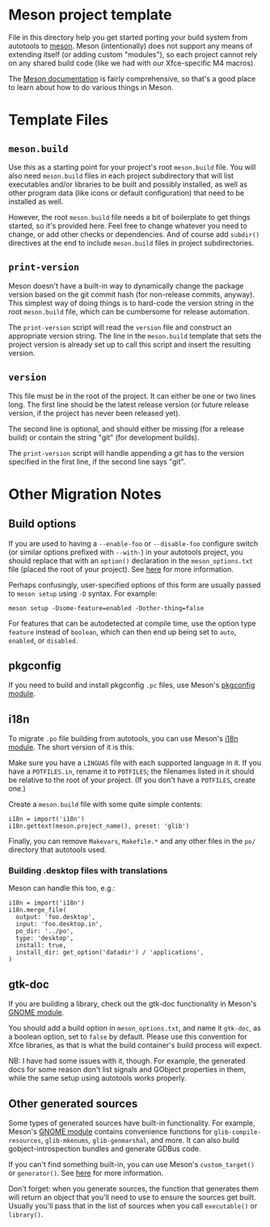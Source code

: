 # Meson project template

File in this directory help you get started porting your build system
from autotools to [meson](https://mesonbuild.com).  Meson
(intentionally) does not support any means of extending itself (or
adding custom "modules"), so each project cannot rely on any shared
build code (like we had with our Xfce-specific M4 macros).

The [Meson documentation](https://mesonbuild.com/Overview.html) is
fairly comprehensive, so that's a good place to learn about how to do
various things in Meson.

# Template Files

## `meson.build`

Use this as a starting point for your project's root `meson.build` file.
You will also need `meson.build` files in each project subdirectory that
will list executables and/or libraries to be built and possibly
installed, as well as other program data (like icons or default
configuration) that need to be installed as well.

However, the root `meson.build` file needs a bit of boilerplate to get
things started, so it's provided here.  Feel free to change whatever you
need to change, or add other checks or dependencies.  And of course add
`subdir()` directives at the end to include `meson.build` files in
project subdirectories.

###

## `print-version`

Meson doesn't have a built-in way to dynamically change the package
version based on the git commit hash (for non-release commits, anyway).
This simplest way of doing things is to hard-code the version string in
the root `meson.build` file, which can be cumbersome for release
automation.

The `print-version` script will read the `version` file and construct an
appropriate version string.  The line in the `meson.build` template that
sets the project version is already set up to call this script and
insert the resulting version.

## `version`

This file must be in the root of the project.  It can either be one or
two lines long.  The first line should be the latest release version (or
future release version, if the project has never been released yet).

The second line is optional, and should either be missing (for a release
build) or contain the string "git" (for development builds).

The `print-version` script will handle appending a git has to the
version specified in the first line, if the second line says "git".

# Other Migration Notes

## Build options

If you are used to having a `--enable-foo` or `--disable-foo` configure
switch (or similar options prefixed with `--with-`) in your autotools
project, you should replace that with an `option()` declaration in the
`meson_options.txt` file (placed the root of your project).  See
[here](https://mesonbuild.com/Build-options.html) for more information.

Perhaps confusingly, user-specified options of this form are usually
passed to `meson setup` using `-D` syntax.  For example:

```
meson setup -Dsome-feature=enabled -Dother-thing=false
```

For features that can be autodetected at compile time, use the option
type `feature` instead of `boolean`, which can then end up being set to
`auto`, `enabled`, or `disabled`.

## pkgconfig

If you need to build and install pkgconfig `.pc` files, use Meson's
[pkgconfig module](https://mesonbuild.com/Pkgconfig-module.html).

## i18n

To migrate `.po` file building from autotools, you can use Meson's [i18n
module](https://mesonbuild.com/i18n-module.html).  The short version of
it is this:

Make sure you have a `LINGUAS` file with each supported language in it.
If you have a `POTFILES.in`, rename it to `POTFILES`; the filenames
listed in it should be relative to the root of your project.  (If you
don't have a `POTFILES`, create one.)

Create a `meson.build` file with some quite simple contents:

```
i18n = import('i18n')
i18n.gettext(meson.project_name(), preset: 'glib')
```

Finally, you can remove `Makevars`, `Makefile.*` and any other files in the `po/`
directory that autotools used.

### Building .desktop files with translations

Meson can handle this too, e.g.:

```
i18n = import('i18n')
i18n.merge_file(
  output: 'foo.desktop',
  input: 'foo.desktop.in',
  po_dir: '../po',
  type: 'desktop',
  install: true,
  install_dir: get_option('datadir') / 'applications',
)
```

## gtk-doc

If you are building a library, check out the gtk-doc functionality in
Meson's [GNOME
module](https://mesonbuild.com/Gnome-module.html#gnomegtkdoc).

You should add a build option in `meson_options.txt`, and name it
`gtk-doc`, as a boolean option, set to `false` by default.  Please use
this convention for Xfce libraries, as that is what the build
container's build process will expect.

NB: I have had some issues with it, though.  For example, the generated
docs for some reason don't list signals and GObject properties in them,
while the same setup using autotools works properly.

## Other generated sources

Some types of generated sources have built-in functionality.  For
example, Meson's [GNOME
module](https://mesonbuild.com/Gnome-module.html) contains convenience
functions for `glib-compile-resources`, `glib-mkenums`,
`glib-genmarshal`, and more.  It can also build gobject-introspection
bundles and generate GDBus code.

If you can't find something built-in, you can use Meson's
`custom_target()` or `generator()`.  See
[here](https://mesonbuild.com/Generating-sources.html) for more
information.

Don't forget: when you generate sources, the function that generates
them will return an object that you'll need to use to ensure the sources
get built.  Usually you'll pass that in the list of sources when you
call `executable()` or `library()`.
